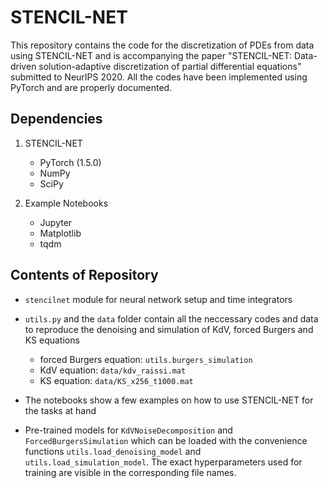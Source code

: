 # STENCIL-NET

This repository contains the code for the discretization of PDEs from data using STENCIL-NET and is accompanying the 
paper "STENCIL-NET: Data-driven solution-adaptive discretization of partial differential equations" submitted to 
NeurIPS 2020. All the codes have been implemented using PyTorch and are properly documented.

## Dependencies

1. STENCIL-NET
    - PyTorch (1.5.0)
    - NumPy
    - SciPy
    
2. Example Notebooks
    - Jupyter
    - Matplotlib
    - tqdm

## Contents of Repository

- `stencilnet` module for neural network setup and time integrators
- `utils.py` and the `data` folder contain all the neccessary codes and data to reproduce the denoising and simulation 
  of KdV, forced Burgers and KS equations
    - forced Burgers equation: `utils.burgers_simulation`
    - KdV equation: `data/kdv_raissi.mat`
    - KS equation: `data/KS_x256_t1000.mat`

- The notebooks show a few examples on how to use STENCIL-NET for the tasks at hand
- Pre-trained models for `KdVNoiseDecomposition` and `ForcedBurgersSimulation` which can be loaded with the convenience 
  functions `utils.load_denoising_model` and `utils.load_simulation_model`. The exact hyperparameters used for training 
  are visible in the corresponding file names.